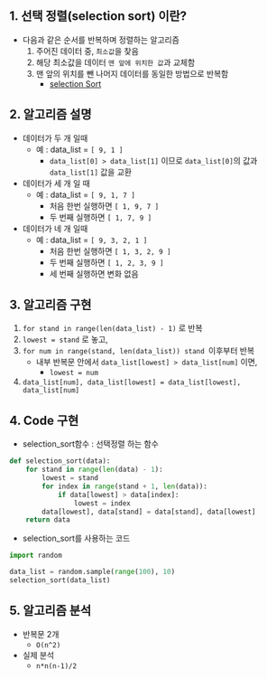 ## **1. 선택 정렬(selection sort) 이란?**

- 다음과 같은 순서를 반복하며 정렬하는 알고리즘
  1. 주어진 데이터 중, `최소값`을 찾음
  2. 해당 최소값을 데이터 `맨 앞에 위치한 값`과 교체함
  3. 맨 앞의 위치를 뺀 나머지 데이터를 동일한 방법으로 반복함
     - [selection Sort](ttps://visualgo.net/en/sorting)


## **2. 알고리즘 설명**
- 데이터가 두 개 일때
    - 예 : data_list = `[ 9, 1 ]`
        - `data_list[0] > data_list[1]` 이므로 `data_list[0]`의 값과 `data_list[1]` 값을 교환
- 데이터가 세 개 일 때
    - 예 : data_list = `[ 9, 1, 7 ]`
        - 처음 한번 실행하면 `[ 1, 9, 7 ]`
        - 두 번째 실행하면 `[ 1, 7, 9 ]`
- 데이터가 네 개 일때
    - 예 : data_list = `[ 9, 3, 2, 1 ]`
        - 처음 한번 실행하면 `[ 1, 3, 2, 9 ]`
        - 두 번째 실행하면 `[ 1, 2, 3, 9 ]`
        - 세 번째 실행하면 변화 없음

## **3. 알고리즘 구현**
1. `for stand in range(len(data_list) - 1)` 로 반복
2. `lowest = stand` 로 놓고,
3. `for num in range(stand, len(data_list)) stand `이후부터 반복
    - 내부 반복문 안에서 `data_list[lowest] > data_list[num]` 이면,
        - `lowest = num`
4. `data_list[num], data_list[lowest] = data_list[lowest], data_list[num]`

## **4. Code 구현**
- selection_sort함수 : 선택정렬 하는 함수
```python
def selection_sort(data):
    for stand in range(len(data) - 1):
        lowest = stand
        for index in range(stand + 1, len(data)):
            if data[lowest] > data[index]:
                lowest = index
        data[lowest], data[stand] = data[stand], data[lowest]
    return data
```

- selection_sort를 사용하는 코드
```python
import random

data_list = random.sample(range(100), 10)
selection_sort(data_list)
```
## **5. 알고리즘 분석**
- 반복문 2개
    - `O(n^2)`
- 실제 분석
    - `n*n(n-1)/2`